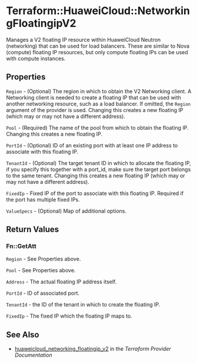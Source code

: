 # Terraform::HuaweiCloud::NetworkingFloatingipV2

Manages a V2 floating IP resource within HuaweiCloud Neutron (networking)
that can be used for load balancers.
These are similar to Nova (compute) floating IP resources,
but only compute floating IPs can be used with compute instances.

## Properties

`Region` - (Optional) The region in which to obtain the V2 Networking client. A Networking client is needed to create a floating IP that can be used with another networking resource, such as a load balancer. If omitted, the `Region` argument of the provider is used. Changing this creates a new floating IP (which may or may not have a different address).

`Pool` - (Required) The name of the pool from which to obtain the floating IP. Changing this creates a new floating IP.

`PortId` - (Optional) ID of an existing port with at least one IP address to associate with this floating IP.

`TenantId` - (Optional) The target tenant ID in which to allocate the floating IP, if you specify this together with a port_id, make sure the target port belongs to the same tenant. Changing this creates a new floating IP (which may or may not have a different address).

`FixedIp` - Fixed IP of the port to associate with this floating IP. Required if the port has multiple fixed IPs.

`ValueSpecs` - (Optional) Map of additional options.


## Return Values

### Fn::GetAtt

`Region` - See Properties above.

`Pool` - See Properties above.

`Address` - The actual floating IP address itself.

`PortId` - ID of associated port.

`TenantId` - the ID of the tenant in which to create the floating IP.

`FixedIp` - The fixed IP which the floating IP maps to.

## See Also

* [huaweicloud_networking_floatingip_v2](https://www.terraform.io/docs/providers/huaweicloud/r/networking_floatingip_v2.html) in the _Terraform Provider Documentation_